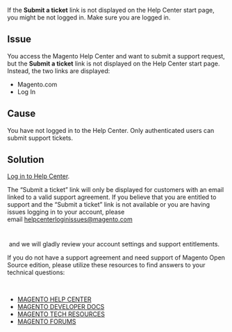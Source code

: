 If the __Submit a ticket__ link is not displayed on the Help Center start page, you might be not logged in. Make sure you are logged in.

## Issue

You access the Magento Help Center and want to submit a support request, but the __Submit a ticket__ link is not displayed on the Help Center start page. Instead, the two links are displayed:

*   Magento.com
*   Log In

## Cause

You have not logged in to the Help Center. Only authenticated users can submit support tickets.

## Solution

[Log in to Help Center](https://support.magento.com/hc/en-us/articles/360019086851).

The “Submit a ticket” link will only be displayed for customers with an email linked to a valid support agreement. If you believe that you are entitled to support and the “Submit a ticket” link is not available or you are having issues logging in to your account, please email&nbsp;<span class="nobr"><a class="external-link" href="mailto:helpcenterloginissues@magento.com" rel="nofollow" title="Follow link">helpcenterloginissues@magento.com<sup>

<img align="absmiddle" alt="" border="0" class="rendericon" height="12" src="https://jira.corp.magento.com/images/icons/mail_small.gif" width="13"/>

</sup></a></span>&nbsp;and we will gladly review your account settings and support entitlements.

If you do not have a support agreement and need support of Magento Open Source edition, please utilize these resources to find answers to your technical questions:

&nbsp;

*   <a class="external-link" href="https://support.magento.com/" rel="nofollow" title="Follow link">MAGENTO HELP CENTER</a>
*   <a class="external-link" href="http://devdocs.magento.com/" rel="nofollow" title="Follow link">MAGENTO DEVELOPER DOCS</a>
*   <a class="external-link" href="https://magento.com/resources/technical" rel="nofollow" title="Follow link">MAGENTO TECH RESOURCES</a>
*   <a class="external-link" href="https://community.magento.com/?_ga=2.99592990.1084044056.1559046120-720752292.1551793747" rel="nofollow" title="Follow link">MAGENTO FORUMS</a>

&nbsp;